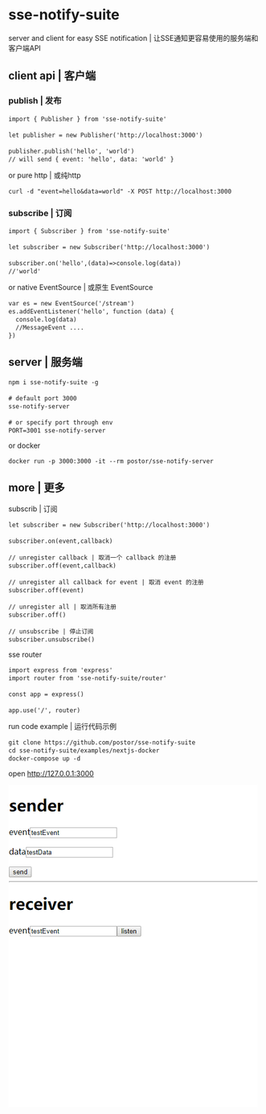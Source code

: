 # sse-notify-suite

server and client for easy SSE notification | 让SSE通知更容易使用的服务端和客户端API

## client api | 客户端

### publish | 发布

```
import { Publisher } from 'sse-notify-suite'

let publisher = new Publisher('http://localhost:3000')

publisher.publish('hello', 'world')
// will send { event: 'hello', data: 'world' }
```

or pure http | 或纯http

```
curl -d "event=hello&data=world" -X POST http://localhost:3000
```

### subscribe | 订阅

```
import { Subscriber } from 'sse-notify-suite'

let subscriber = new Subscriber('http://localhost:3000')

subscriber.on('hello',(data)=>console.log(data))
//'world'
```

or native EventSource | 或原生 EventSource

```
var es = new EventSource('/stream') 
es.addEventListener('hello', function (data) {
  console.log(data)
  //MessageEvent ....
})
```

## server | 服务端

```
npm i sse-notify-suite -g

# default port 3000
sse-notify-server

# or specify port through env
PORT=3001 sse-notify-server
```

or docker

```
docker run -p 3000:3000 -it --rm postor/sse-notify-server
```

## more | 更多

subscrib | 订阅

```
let subscriber = new Subscriber('http://localhost:3000')

subscriber.on(event,callback)

// unregister callback | 取消一个 callback 的注册
subscriber.off(event,callback)

// unregister all callback for event | 取消 event 的注册
subscriber.off(event)

// unregister all | 取消所有注册
subscriber.off()

// unsubscribe | 停止订阅
subscriber.unsubscribe()

```

sse router

```
import express from 'express'
import router from 'sse-notify-suite/router'

const app = express()

app.use('/', router)
```

run code example | 运行代码示例

```
git clone https://github.com/postor/sse-notify-suite
cd sse-notify-suite/examples/nextjs-docker
docker-compose up -d
```

open http://127.0.0.1:3000

![screenshot](./screenshot.gif)

